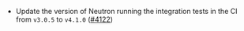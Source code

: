 - Update the version of Neutron running the integration tests in the CI from `v3.0.5`
  to `v4.1.0` ([\#4122](https://github.com/informalsystems/hermes/issues/4122))